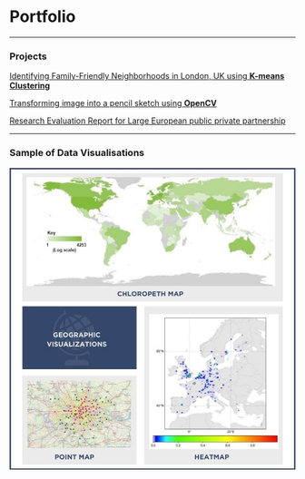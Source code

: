# Portfolio
---
### Projects
[Identifying Family-Friendly Neighborhoods in London, UK using **K-means Clustering**](https://github.com/kristy1620/Coursera_Capstone/blob/master/London_Data_Report.pdf)

[Transforming image into a pencil sketch using **OpenCV**](https://github.com/kristy1620/Coursera_Capstone/blob/master/London_Data_Report.pdf)

[Research Evaluation Report for Large European public private partnership](https://www.ihi.europa.eu/sites/default/files/uploads/Documents/About/Reports/IHI_Bibliometrics_Report_2023_Final.pdf)

---
### Sample of Data Visualisations
<img src="images/geographic.jpg"> 
